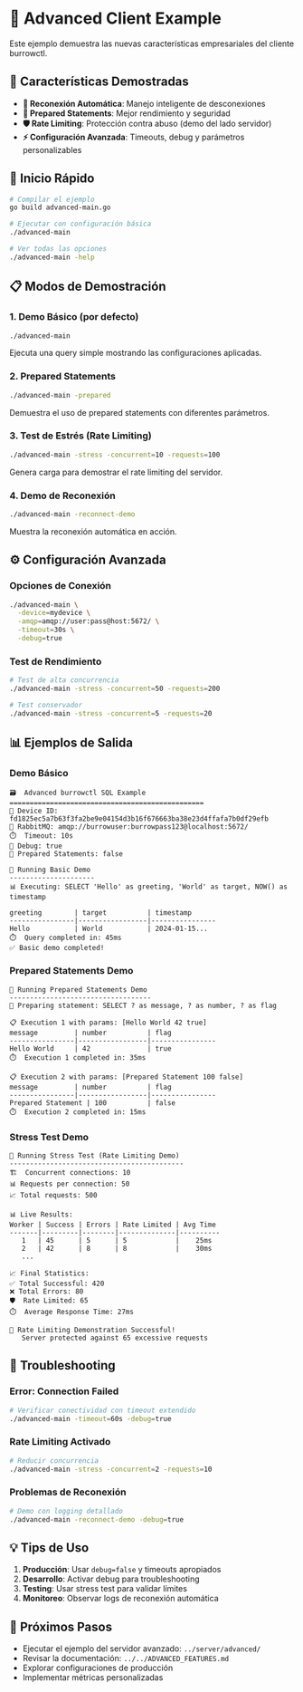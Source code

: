 # 🚀 Advanced Client Example

Este ejemplo demuestra las nuevas características empresariales del cliente burrowctl.

## 🎯 Características Demostradas

- **🔄 Reconexión Automática**: Manejo inteligente de desconexiones
- **📝 Prepared Statements**: Mejor rendimiento y seguridad
- **🛡️ Rate Limiting**: Protección contra abuso (demo del lado servidor)
- **⚡ Configuración Avanzada**: Timeouts, debug y parámetros personalizables

## 🏁 Inicio Rápido

```bash
# Compilar el ejemplo
go build advanced-main.go

# Ejecutar con configuración básica
./advanced-main

# Ver todas las opciones
./advanced-main -help
```

## 📋 Modos de Demostración

### 1. Demo Básico (por defecto)
```bash
./advanced-main
```
Ejecuta una query simple mostrando las configuraciones aplicadas.

### 2. Prepared Statements
```bash
./advanced-main -prepared
```
Demuestra el uso de prepared statements con diferentes parámetros.

### 3. Test de Estrés (Rate Limiting)
```bash
./advanced-main -stress -concurrent=10 -requests=100
```
Genera carga para demostrar el rate limiting del servidor.

### 4. Demo de Reconexión
```bash
./advanced-main -reconnect-demo
```
Muestra la reconexión automática en acción.

## ⚙️ Configuración Avanzada

### Opciones de Conexión
```bash
./advanced-main \
  -device=mydevice \
  -amqp=amqp://user:pass@host:5672/ \
  -timeout=30s \
  -debug=true
```

### Test de Rendimiento
```bash
# Test de alta concurrencia
./advanced-main -stress -concurrent=50 -requests=200

# Test conservador  
./advanced-main -stress -concurrent=5 -requests=20
```

## 📊 Ejemplos de Salida

### Demo Básico
```
🗃️  Advanced burrowctl SQL Example
================================================
📱 Device ID: fd1825ec5a7b63f3fa2be9e04154d3b16f676663ba38e23d4ffafa7b0df29efb
🐰 RabbitMQ: amqp://burrowuser:burrowpass123@localhost:5672/
⏱️  Timeout: 10s
🐛 Debug: true
📝 Prepared Statements: false

🎯 Running Basic Demo
---------------------
📊 Executing: SELECT 'Hello' as greeting, 'World' as target, NOW() as timestamp

greeting        | target          | timestamp      
----------------|-----------------|----------------
Hello           | World           | 2024-01-15...
⏱️  Query completed in: 45ms
✅ Basic demo completed!
```

### Prepared Statements Demo
```
🎯 Running Prepared Statements Demo
-----------------------------------
📝 Preparing statement: SELECT ? as message, ? as number, ? as flag

📋 Execution 1 with params: [Hello World 42 true]
message         | number          | flag           
----------------|-----------------|----------------
Hello World     | 42              | true           
⏱️  Execution 1 completed in: 35ms

📋 Execution 2 with params: [Prepared Statement 100 false]
message         | number          | flag           
----------------|-----------------|----------------
Prepared Statement | 100          | false          
⏱️  Execution 2 completed in: 15ms
```

### Stress Test Demo
```
🎯 Running Stress Test (Rate Limiting Demo)
-------------------------------------------
🏗️  Concurrent connections: 10
📊 Requests per connection: 50
📈 Total requests: 500

📊 Live Results:
Worker | Success | Errors | Rate Limited | Avg Time
-------|---------|--------|--------------|----------
   1   | 45      | 5      | 5            |    25ms
   2   | 42      | 8      | 8            |    30ms
   ...

📈 Final Statistics:
✅ Total Successful: 420
❌ Total Errors: 80
🛡️  Rate Limited: 65
⏱️  Average Response Time: 27ms

🎯 Rate Limiting Demonstration Successful!
   Server protected against 65 excessive requests
```

## 🔧 Troubleshooting

### Error: Connection Failed
```bash
# Verificar conectividad con timeout extendido
./advanced-main -timeout=60s -debug=true
```

### Rate Limiting Activado
```bash
# Reducir concurrencia
./advanced-main -stress -concurrent=2 -requests=10
```

### Problemas de Reconexión
```bash
# Demo con logging detallado
./advanced-main -reconnect-demo -debug=true
```

## 💡 Tips de Uso

1. **Producción**: Usar `debug=false` y timeouts apropiados
2. **Desarrollo**: Activar debug para troubleshooting
3. **Testing**: Usar stress test para validar límites
4. **Monitoreo**: Observar logs de reconexión automática

## 🚀 Próximos Pasos

- Ejecutar el ejemplo del servidor avanzado: `../server/advanced/`
- Revisar la documentación: `../../ADVANCED_FEATURES.md`
- Explorar configuraciones de producción
- Implementar métricas personalizadas